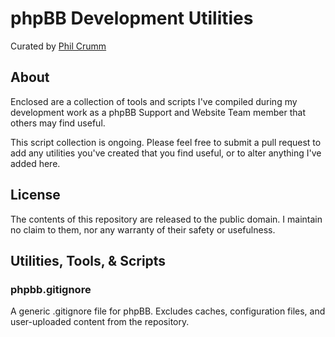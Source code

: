 # phpBB Development Utilities
Curated by [Phil Crumm](http://philcrumm.com)
## About
Enclosed are a collection of tools and scripts I've compiled during my development work as a phpBB Support and Website Team member that others may find useful.

This script collection is ongoing. Please feel free to submit a pull request to add any utilities you've created that you find useful, or to alter anything I've added here.

## License
The contents of this repository are released to the public domain. I maintain no claim to them, nor any warranty of their safety or usefulness.

## Utilities, Tools, & Scripts
### phpbb.gitignore
A generic .gitignore file for phpBB. Excludes caches, configuration files, and user-uploaded content from the repository.